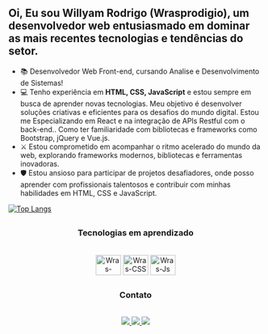 ## Oi, Eu sou Willyam Rodrigo (Wrasprodigio), um desenvolvedor web entusiasmado em dominar as mais recentes tecnologias e tendências do setor. 

- 📚 Desenvolvedor Web Front-end, cursando Analise e Desenvolvimento de Sistemas!
- 💻 Tenho experiência em <b>HTML, CSS, JavaScript</b> e estou sempre em busca de aprender novas tecnologias. Meu objetivo é desenvolver soluções criativas e eficientes para os desafios do mundo digital. Estou me Especializando em React e na integração de APIs Restful com o back-end.. Como ter familiaridade com bibliotecas e frameworks como Bootstrap, jQuery e Vue.js.
- ⚔️ Estou comprometido em acompanhar o ritmo acelerado do mundo da web, explorando frameworks modernos, bibliotecas e ferramentas inovadoras.
- 🛡️ Estou ansioso para participar de projetos desafiadores, onde posso aprender com profissionais talentosos e contribuir com minhas habilidades em HTML, CSS e JavaScript.

[![Top Langs](https://github-readme-stats.vercel.app/api/top-langs/?username=Wrasprodigio)](https://github.com/Wrasprodigio/github-readme-stats)

##
<div>
  <h3 align="center">Tecnologias em aprendizado</h3>
</div>
<div style="display inline_block" align="center"></br>
  <img align="center" alt="Wras-HTML" height="40" width="50" src="https://cdn.jsdelivr.net/gh/devicons/devicon/icons/html5/html5-original.svg" />
  <img align="center" alt="Wras-CSS" height="40" width="50" src="https://cdn.jsdelivr.net/gh/devicons/devicon/icons/css3/css3-original.svg" />
  <img align="center" alt="Wras-Js" height="40" width="50" src="https://cdn.jsdelivr.net/gh/devicons/devicon/icons/javascript/javascript-plain.svg" />
</div>

##
<div>
  <h3 align="center">Contato</h3>
</div>
<div style="display inline_block" align="center"></br>
  <a href="https://github.com/Wrasprodigio" target"_blank"><img src="https://img.shields.io/badge/GitHub-100000?style=for-the-badge&logo=github&logoColor=white" />
  <a href="https://www.linkedin.com/in/willyam-rodrigo/" target"_blank"><img src="https://img.shields.io/badge/LinkedIn-0077B5?style=for-the-badge&logo=linkedin&logoColor=white" />
  <a href="mailto:contatowras@gmail.com" target"_blank"><img src="https://img.shields.io/badge/Gmail-D14836?style=for-the-badge&logo=gmail&logoColor=white" />
</div>

